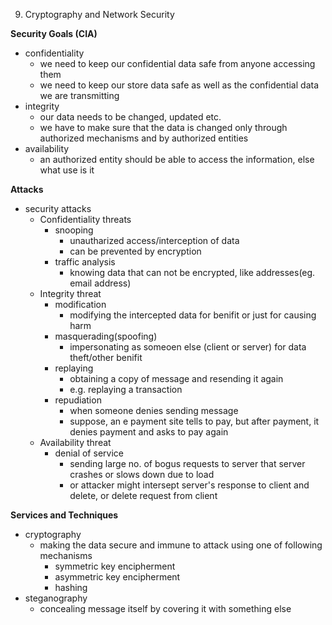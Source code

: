 9. Cryptography and Network Security

**Security Goals (CIA)**
- confidentiality
	- we need to keep our confidential data safe from anyone accessing them
	- we need to keep our store data safe as well as the confidential data we are transmitting
- integrity
	- our data needs to be changed, updated etc.
	- we have to make sure that the data is changed only through authorized mechanisms and by authorized entities
- availability
	- an authorized entity should be able to access the information, else what use is it




**Attacks**
- security attacks
	- Confidentiality threats
		- snooping 
			- unautharized access/interception of data
			- can be prevented by encryption
		- traffic analysis
			- knowing data that can not be encrypted, like addresses(eg. email address)
	- Integrity threat
		- modification
			- modifying the intercepted data for benifit or just for causing harm
		- masquerading(spoofing)
			- impersonating as someoen else (client or server) for data theft/other benifit
		- replaying
			- obtaining a copy of message and resending it again
			- e.g. replaying a transaction
		- repudiation
			- when someone denies sending message
			- suppose, an e payment site tells to pay, but after payment, it denies payment and asks to pay again
	- Availability threat
		- denial of service
			- sending large no. of bogus requests to server that server crashes or slows down due to load
			- or attacker might intersept server's response to client and delete, or delete request from client






**Services and Techniques**
- cryptography
	- making the data secure and immune to attack using one of following mechanisms
		- symmetric key encipherment
		- asymmetric key encipherment
		- hashing
- steganography
	- concealing message itself by covering it with something else











